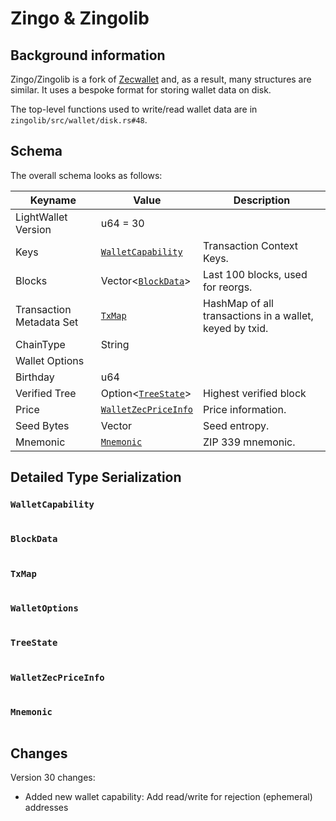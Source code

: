 # Zingo & Zingolib

## Background information

Zingo/Zingolib is a fork of [Zecwallet](../zecwallet/README.md) and, as a result, many structures are similar.
It uses a bespoke format for storing wallet data on disk.

The top-level functions used to write/read wallet data are in `zingolib/src/wallet/disk.rs#48`.

## Schema

The overall schema looks as follows:

| Keyname                             | Value                                       | Description                                             |
| ----------------------------------- | ------------------------------------------- | ------------------------------------------------------- |
| LightWallet Version                 | u64 = 30                                    |                                                         |
| Keys                                | [`WalletCapability`](#walletcapability)     | Transaction Context Keys.                               |
| Blocks                              | Vector<[`BlockData`](#blockdata)>           | Last 100 blocks, used for reorgs.                       |
| Transaction Metadata Set            | [`TxMap`](#txmap)                           | HashMap of all transactions in a wallet, keyed by txid. |
| ChainType                           | String                                      |                                                         |
| Wallet Options                      |                                             |                                                         |
| <span id="birthday">Birthday</span> | u64                                         |                                                         |
| Verified Tree                       | Option<[`TreeState`](#treestate)>           | Highest verified block                                  |
| Price                               | [`WalletZecPriceInfo`](#walletzecpriceinfo) | Price information.                                      |
| Seed Bytes                          | Vector<u8>                                  | Seed entropy.                                           |
| Mnemonic                            | [`Mnemonic`](#mnemonic)                     | ZIP 339 mnemonic.                                       |

## Detailed Type Serialization

### `WalletCapability`

```rust

```

### `BlockData`

```rust

```

### `TxMap`

```rust

```

### `WalletOptions`

```rust

```

### `TreeState`

```rust

```

### `WalletZecPriceInfo`

```rust

```

### `Mnemonic`

```rust

```

## Changes

Version 30 changes:

- Added new wallet capability: Add read/write for rejection (ephemeral) addresses
